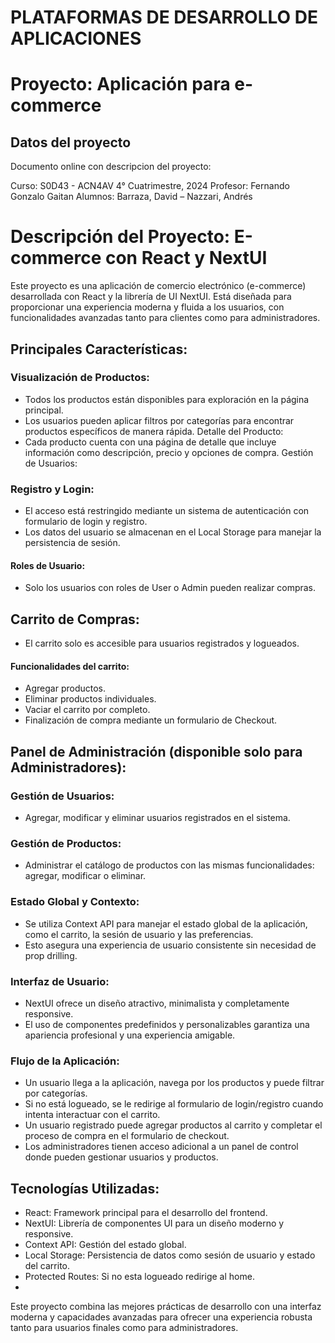 # PLATAFORMAS DE DESARROLLO DE APLICACIONES
# Proyecto: Aplicación para e-commerce

## Datos del proyecto

Documento online con descripcion del proyecto: 

Curso: S0D43 - ACN4AV
4° Cuatrimestre, 2024
Profesor: Fernando Gonzalo Gaitan
Alumnos: Barraza, David – Nazzari, Andrés


# Descripción del Proyecto: E-commerce con React y NextUI
Este proyecto es una aplicación de comercio electrónico (e-commerce) desarrollada con React y la librería de UI NextUI. Está diseñada para proporcionar una experiencia moderna y fluida a los usuarios, con funcionalidades avanzadas tanto para clientes como para administradores.

## Principales Características:
### Visualización de Productos:

- Todos los productos están disponibles para exploración en la página principal.
- Los usuarios pueden aplicar filtros por categorías para encontrar productos específicos de manera rápida.
Detalle del Producto:
- Cada producto cuenta con una página de detalle que incluye información como descripción, precio y opciones de compra.
Gestión de Usuarios:

### Registro y Login:
- El acceso está restringido mediante un sistema de autenticación con formulario de login y registro.
- Los datos del usuario se almacenan en el Local Storage para manejar la persistencia de sesión.

#### Roles de Usuario:
- Solo los usuarios con roles de User o Admin pueden realizar compras.

## Carrito de Compras:
- El carrito solo es accesible para usuarios registrados y logueados.

#### Funcionalidades del carrito:
- Agregar productos.
- Eliminar productos individuales.
- Vaciar el carrito por completo.
- Finalización de compra mediante un formulario de Checkout.

## Panel de Administración (disponible solo para Administradores):

### Gestión de Usuarios:
- Agregar, modificar y eliminar usuarios registrados en el sistema.
### Gestión de Productos:
- Administrar el catálogo de productos con las mismas funcionalidades: agregar, modificar o eliminar.

### Estado Global y Contexto:

- Se utiliza Context API para manejar el estado global de la aplicación, como el carrito, la sesión de usuario y las preferencias.
- Esto asegura una experiencia de usuario consistente sin necesidad de prop drilling.

### Interfaz de Usuario:

- NextUI ofrece un diseño atractivo, minimalista y completamente responsive.
- El uso de componentes predefinidos y personalizables garantiza una apariencia profesional y una experiencia amigable.

### Flujo de la Aplicación:
- Un usuario llega a la aplicación, navega por los productos y puede filtrar por categorías.
- Si no está logueado, se le redirige al formulario de login/registro cuando intenta interactuar con el carrito.
- Un usuario registrado puede agregar productos al carrito y completar el proceso de compra en el formulario de checkout.
- Los administradores tienen acceso adicional a un panel de control donde pueden gestionar usuarios y productos.

## Tecnologías Utilizadas:
- React: Framework principal para el desarrollo del frontend.
- NextUI: Librería de componentes UI para un diseño moderno y responsive.
- Context API: Gestión del estado global.
- Local Storage: Persistencia de datos como sesión de usuario y estado del carrito.
- Protected Routes: Si no esta logueado redirige al home.
- 
Este proyecto combina las mejores prácticas de desarrollo con una interfaz moderna y capacidades avanzadas para ofrecer una experiencia robusta tanto para usuarios finales como para administradores.